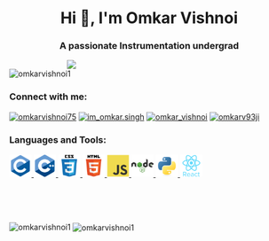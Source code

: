 <h1 align="center">Hi 👋, I'm Omkar Vishnoi</h1>
<h3 align="center">A passionate Instrumentation undergrad</h3>
<img align="right" width="400" src="https://imgs.search.brave.com/qnUYpZW_wJMQDLA4X9MetoLm36RZBJKxN4VwoBv33gI/rs:fit:860:0:0:0/g:ce/aHR0cHM6Ly9naWZk/Yi5jb20vaW1hZ2Vz/L2hpZ2gvY29kaW5n/LWdpcmwtYW5pbWF0/aW9uLWZlN3Q0Z2Vq/dXJtdG9mOHYuZ2lm.gif">
<p align="left"> <img src="https://komarev.com/ghpvc/?username=omkarvishnoi1&label=Profile%20views&color=0e75b6&style=flat" alt="omkarvishnoi1" /> </p>

<h3 align="left">Connect with me:</h3>
<p align="left">
<a href="https://linkedin.com/in/omkarvishnoi75" target="blank"><img align="center" src="https://raw.githubusercontent.com/rahuldkjain/github-profile-readme-generator/master/src/images/icons/Social/linked-in-alt.svg" alt="omkarvishnoi75" height="30" width="40" /></a>
<a href="https://instagram.com/im_omkar.singh" target="blank"><img align="center" src="https://raw.githubusercontent.com/rahuldkjain/github-profile-readme-generator/master/src/images/icons/Social/instagram.svg" alt="im_omkar.singh" height="30" width="40" /></a>
<a href="https://www.leetcode.com/omkar_vishnoi" target="blank"><img align="center" src="https://raw.githubusercontent.com/rahuldkjain/github-profile-readme-generator/master/src/images/icons/Social/leet-code.svg" alt="omkar_vishnoi" height="30" width="40" /></a>
<a href="https://auth.geeksforgeeks.org/user/omkarv93ji" target="blank"><img align="center" src="https://raw.githubusercontent.com/rahuldkjain/github-profile-readme-generator/master/src/images/icons/Social/geeks-for-geeks.svg" alt="omkarv93ji" height="30" width="40" /></a>
</p>
<div></div>
<h3 align="left">Languages and Tools:</h3>
<p align="left"> <a href="https://www.cprogramming.com/" target="_blank" rel="noreferrer"> <img src="https://raw.githubusercontent.com/devicons/devicon/master/icons/c/c-original.svg" alt="c" width="40" height="40"/> </a> <a href="https://www.w3schools.com/cpp/" target="_blank" rel="noreferrer"> <img src="https://raw.githubusercontent.com/devicons/devicon/master/icons/cplusplus/cplusplus-original.svg" alt="cplusplus" width="40" height="40"/> </a> <a href="https://www.w3schools.com/css/" target="_blank" rel="noreferrer"> <img src="https://raw.githubusercontent.com/devicons/devicon/master/icons/css3/css3-original-wordmark.svg" alt="css3" width="40" height="40"/> </a> <a href="https://www.w3.org/html/" target="_blank" rel="noreferrer"> <img src="https://raw.githubusercontent.com/devicons/devicon/master/icons/html5/html5-original-wordmark.svg" alt="html5" width="40" height="40"/> </a> <a href="https://developer.mozilla.org/en-US/docs/Web/JavaScript" target="_blank" rel="noreferrer"> <img src="https://raw.githubusercontent.com/devicons/devicon/master/icons/javascript/javascript-original.svg" alt="javascript" width="40" height="40"/> </a> <a href="https://nodejs.org" target="_blank" rel="noreferrer"> <img src="https://raw.githubusercontent.com/devicons/devicon/master/icons/nodejs/nodejs-original-wordmark.svg" alt="nodejs" width="40" height="40"/> </a> <a href="https://www.python.org" target="_blank" rel="noreferrer"> <img src="https://raw.githubusercontent.com/devicons/devicon/master/icons/python/python-original.svg" alt="python" width="40" height="40"/> </a> <a href="https://reactjs.org/" target="_blank" rel="noreferrer"> <img src="https://raw.githubusercontent.com/devicons/devicon/master/icons/react/react-original-wordmark.svg" alt="react" width="40" height="40"/> </a> </p>
<br>
<br>
<br>
<p><img  align="left" src="https://github-readme-stats.vercel.app/api/top-langs?username=omkarvishnoi1&show_icons=true&locale=en&layout=compact" alt="omkarvishnoi1" /></p>

<p>&nbsp;<img align="center" src="https://github-readme-stats.vercel.app/api?username=omkarvishnoi1&show_icons=true&locale=en" alt="omkarvishnoi1" /></p>
